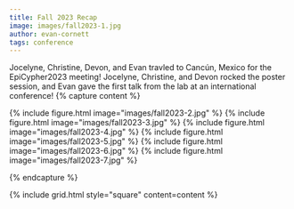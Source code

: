 ```yaml
---
title: Fall 2023 Recap
image: images/fall2023-1.jpg
author: evan-cornett
tags: conference
---
```


Jocelyne, Christine, Devon, and Evan travled to Cancún, Mexico for the EpiCypher2023 meeting! Jocelyne, Christine, and Devon rocked the poster session, and Evan gave the first talk from the lab at an international conference!
{% capture content %}

{% include figure.html image="images/fall2023-2.jpg" %}
{% include figure.html image="images/fall2023-3.jpg" %}
{% include figure.html image="images/fall2023-4.jpg" %}
{% include figure.html image="images/fall2023-5.jpg" %}
{% include figure.html image="images/fall2023-6.jpg" %}
{% include figure.html image="images/fall2023-7.jpg" %}


{% endcapture %}

{% include grid.html style="square" content=content %}
